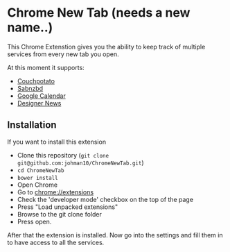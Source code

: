 # Chrome New Tab (needs a new name..)
This Chrome Extenstion gives you the ability to keep track of multiple services from every new tab you open.

At this moment it supports:

- [Couchpotato](https://github.com/RuudBurger/CouchPotatoServer)
- [Sabnzbd](https://github.com/sabnzbd/sabnzbd)
- [Google Calendar](http://calendar.google.com)
- [Designer News](news.layervault.com)

## Installation
If you want to install this extension

- Clone this repository (`git clone git@github.com:johman10/ChromeNewTab.git`)
- `cd ChromeNewTab`
- `bower install`
- Open Chrome
- Go to [chrome://extensions](chrome://extensions/)
- Check the 'developer mode' checkbox on the top of the page
- Press "Load unpacked extensions"
- Browse to the git clone folder
- Press open.

After that the extension is installed. Now go into the settings and fill them in to have access to all the services.
